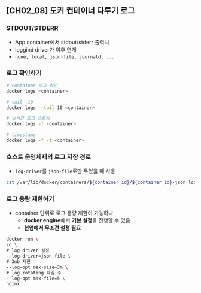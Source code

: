## [CH02_08] 도커 컨테이너 다루기 로그

### STDOUT/STDERR
- App container에서 stdout/stderr 출력시
- loggind driver가 이후 연계
- `none, local, json-file, journald, ...`

### 로그 확인하기
```bash
# container 로그 확인
docker logs <container>

# tail -10
docker logs --tail 10 <container>

# 실시간 로그 스트림
docker logs -f <container>

# timestamp
docker logs -f -t <container>
```

### 호스트 운영체제의 로그 저장 경로
- `log-driver`를 `json-file`로만 두었을 때 사용
```bash
cat /var/lib/docker/containers/${container_id}/${container_id}-json.log
```

### 로그 용량 제한하기
- container 단위로 로그 용량 제한이 가능하나
  - **docker engine**에서 **기본 설정**을 진행할 수 있음
  - **현업에서 무조건 설정 필요**
```bash
docker run \
-d \
# log driver 설정
--log-driver=json-file \
# 3mb 제한
--log-opt max-size=3m \
# log rotating 파일 수
--log-opt max-file=5 \
nginx
```